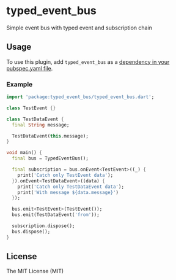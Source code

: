 # typed_event_bus

Simple event bus with typed event and subscription chain

## Usage
To use this plugin, add `typed_event_bus` as a [dependency in your pubspec.yaml file](https://flutter.dev/platform-plugins/).

### Example

``` dart
import 'package:typed_event_bus/typed_event_bus.dart';

class TestEvent {}

class TestDataEvent {
  final String message;

  TestDataEvent(this.message);
}

void main() {
  final bus = TypedEventBus();

  final subscription = bus.onEvent<TestEvent>((_) {
    print('Catch only TestEvent data');
  }).onEvent<TestDataEvent>((data) {
    print('Catch only TestDataEvent data');
    print('With message ${data.message}')
  });

  bus.emit<TestEvent>(TestEvent());
  bus.emit(TestDataEvent('from'));

  subscription.dispose();
  bus.dispose();
}
```

## License

The MIT License (MIT)
